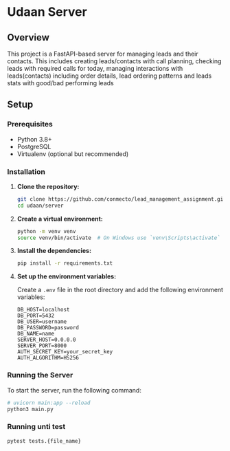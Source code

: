 # Udaan Server

## Overview

This project is a FastAPI-based server for managing leads and their contacts. This includes creating leads/contacts with call planning, checking leads with required calls for today, managing interactions with leads(contacts) including order details, lead ordering patterns and leads stats with good/bad performing leads

## Setup

### Prerequisites

- Python 3.8+
- PostgreSQL
- Virtualenv (optional but recommended)

### Installation

1. **Clone the repository:**

    ```sh
    git clone https://github.com/conmecto/lead_management_assignment.git
    cd udaan/server
    ```

2. **Create a virtual environment:**

    ```sh
    python -m venv venv
    source venv/bin/activate  # On Windows use `venv\Scripts\activate`
    ```

3. **Install the dependencies:**

    ```sh
    pip install -r requirements.txt
    ```

4. **Set up the environment variables:**

    Create a `.env` file in the root directory and add the following environment variables:

    ```env
    DB_HOST=localhost
    DB_PORT=5432
    DB_USER=username
    DB_PASSWORD=password
    DB_NAME=name
    SERVER_HOST=0.0.0.0
    SERVER_PORT=8000
    AUTH_SECRET_KEY=your_secret_key
    AUTH_ALGORITHM=HS256
    ```

### Running the Server

To start the server, run the following command:

```sh
# uvicorn main:app --reload
python3 main.py 
```


### Running unti test

```sh
pytest tests.{file_name} 